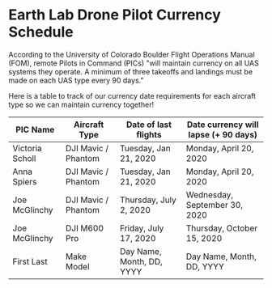 # Earth Lab Drone Pilot Currency Schedule 

According to the University of Colorado Boulder Flight Operations Manual (FOM), remote Pilots in Command (PICs) "will maintain currency on all UAS systems they operate. A minimum of three takeoffs and landings must be made on each UAS type every 90 days." 

Here is a table to track of our currency date requirements for each aircraft type so we can maintain currency together! 


| PIC Name         | Aircraft Type         | Date of last flights      | Date currency will lapse  (+ 90 days) |
| ---------------- | --------------------- | ------------------------- | ------------------------------------- |
| Victoria Scholl  | DJI Mavic / Phantom   | Tuesday, Jan 21, 2020     | Monday, April 20, 2020                |
| Anna Spiers      | DJI Mavic / Phantom   | Tuesday, Jan 21, 2020     | Monday, April 20, 2020                |
| Joe McGlinchy    | DJI Mavic / Phantom   | Thursday, July 2, 2020    | Wednesday, September 30, 2020         |
| Joe McGlinchy    | DJI M600 Pro          | Friday, July 17, 2020     | Thursday, October 15, 2020            |
| First Last       | Make Model            | Day Name, Month, DD, YYYY | Day Name, Month, DD, YYYY             |
